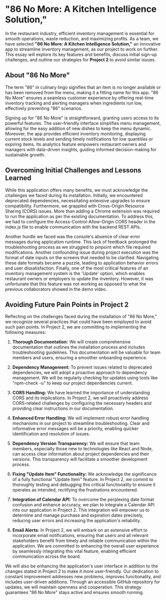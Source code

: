 # **"86 No More: A Kitchen Intelligence Solution,"**

In the restaurant industry, efficient inventory management is essential for smooth operations, waste reduction, and maximizing profits. As a team, we have selected **"86 No More: A Kitchen Intelligence Solution,"** an innovative app to streamline inventory management, as our project to work on further. This essay will explore its key features and benefits, discuss initial sign-up challenges, and outline our strategies for **Project 2** to avoid similar issues.

## About "86 No More"

The term "86" in culinary lingo signifies that an item is no longer available or has been removed from the menu, making it a fitting name for this app. "86 No More" ensures a seamless customer experience by offering real-time inventory tracking and alerting managers when ingredients run low, effectively preventing "86" scenarios.

Signing up for "86 No More" is straightforward, granting users access to its powerful features. The user-friendly interface simplifies menu management, allowing for the easy addition of new dishes to keep the menu dynamic. Moreover, the app provides efficient inventory monitoring, displaying current stock levels and sending timely notifications for low quantities or expiring items. Its analytics feature empowers restaurant owners and managers with data-driven insights, guiding informed decision-making for sustainable growth.

## Overcoming Initial Challenges and Lessons Learned

While this application offers many benefits, we must acknowledge the challenges we faced during its installation. Initially, we encountered deprecated dependencies, necessitating extensive upgrades to ensure compatibility. Furthermore, we grappled with Cross-Origin Resource Sharing (CORS) issues. More than adding a Chrome extension was required to run the application as per the existing documentation. To address this, we had to configure the Access-Control-Allow-Origin CORS header in the index.js file to enable communication with the backend REST APIs.

Another hurdle we faced was the console's absence of clear error messages during application runtime. This lack of feedback prolonged the troubleshooting process as we struggled to pinpoint which file required modifications. Another confounding issue during project execution was the format of date inputs on the screens that needed to be clarified. Navigating these date formats became a puzzle, leading to application behavior errors and user dissatisfaction. Finally, one of the most critical features of an inventory management system is the 'Update' option, which enables restaurant owners or employers to update the inventory. However, it was unfortunate that this feature was not working as opposed to what the previous collaborators showed in the demo video.

## Avoiding Future Pain Points in Project 2

Reflecting on the challenges faced during the installation of "86 No More," we recognize several practices that could have been employed to avoid such pain points. In Project 2, we are committing to implementing the following measures:

1. **Thorough Documentation:** We will create comprehensive documentation that outlines the installation process and includes troubleshooting guidelines. This documentation will be valuable for team members and users, ensuring a smoother onboarding experience.

2. **Dependency Management:** To prevent issues related to deprecated dependencies, we will adopt a proactive approach to dependency management. We will be regularly checking for updates using tools like "npm-check -u" to keep our project dependencies current.

3. **CORS Handling:** We have learned the importance of understanding CORS and its implications. In Project 2, we will proactively address CORS-related challenges by configuring the necessary headers and providing clear instructions in our documentation.

4. **Enhanced Error Handling:** We will implement robust error handling mechanisms in our project to streamline troubleshooting. Clear and informative error messages will be a priority, enabling quicker identification and resolution of issues.

5. **Dependency Version Transparency:** We will ensure that team members, especially those new to technologies like React and Node, can access clear information about project dependencies and their versions. This transparency will facilitate a smoother development process.

6. **Fixing "Update Item" Functionality:** We acknowledge the significance of a fully functional "Update Item" feature. In Project 2, we commit to thoroughly testing and debugging this critical functionality to ensure it operates as intended, rectifying the frustrations encountered.

7. **Integration of Calendar API:** To overcome the perplexing date format confusion and enhance accuracy, we plan to integrate a Calendar API into our application in Project 2. This integration will empower us to determine and manage purchase and expiration dates precisely, reducing user errors and increasing the application's reliability.

8. **Email Alerts:** In Project 2, we will embark on an extensive effort to incorporate email notifications, ensuring that users and all relevant stakeholders benefit from timely and reliable communication within the application. We are committed to enhancing the overall user experience by seamlessly integrating this vital feature, enabling efficient communication across the board.

We will also be enhancing the application's user interface in addition to the changes stated in Project 2 to make it more user-friendly. Our dedication to constant improvement addresses new problems, improves functionality, and includes user-driven additions. Through an accessible GitHub repository for updates, we will maintain openness and cooperation. This strategy guarantees "86 No More" stays active and ensures smooth running.

